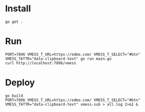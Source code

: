 # Install

```
go get .
```

# Run

```
PORT=7896 VMESS_T_URL=https://edmo.com/ VMESS_T_SELECT="#btn"  VMESS_TATTR="data-clipboard-text" go run main.go
curl http://localhost:7896/vmess
```

# Deploy

```
go build
PORT=7896 VMESS_T_URL=https://edmo.com/ VMESS_T_SELECT="#btn"  VMESS_TATTR="data-clipboard-text" vmess-sub > all.log 2>&1 &
```
